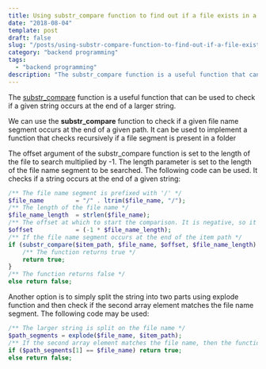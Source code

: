 ```yaml
---
title: Using substr_compare function to find out if a file exists in a folder
date: "2018-08-04"
template: post
draft: false
slug: "/posts/using-substr-compare-function-to-find-out-if-a-file-exists-in-a-folder"
category: "backend programming"
tags:
  - "backend programming"
description: "The substr_compare function is a useful function that can be used to check if a given string occurs at the end of a larger string."
---
```


The [substr_compare](http://php.net/manual/en/function.substr-compare.php) function is a useful function that can be used to check if a given string occurs at the end of a larger string.

We can use the **substr_compare** function to check if a given file name segment occurs at the end of a given path. It can be used to implement a function that checks recursively if a file segment is present in a folder

The offset argument of the substr_compare function is set to the length of the file to search multiplied by -1. The length parameter is set to the length of the file name segment to be searched. The following code can be used. It checks if a string occurs at the end of a given string:

```php
/** The file name segment is prefixed with '/' */
$file_name         = "/" . ltrim($file_name, "/");
/** The length of the file name */
$file_name_length  = strlen($file_name);
/** The offset at which to start the comparison. It is negative, so it is taken to be from the end of the string */
$offset            = (-1 * $file_name_length);   
/** If the file name segment occurs at the end of the item path */
if (substr_compare($item_path, $file_name, $offset, $file_name_length) === 0) {
    /** The function returns true */
    return true;
}
/** The function returns false */
else return false;
```

Another option is to simply split the string into two parts using explode function and then check if the second array element matches the file name segment. The following code may be used:

```php
/** The larger string is split on the file name */
$path_segments = explode($file_name, $item_path);
/** If the second array element matches the file name, then the function returns true */
if ($path_segments[1] == $file_name) return true;
else return false;
```
